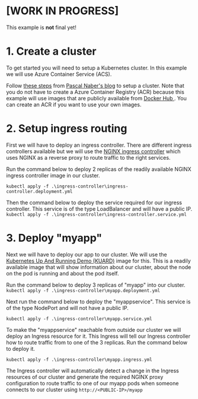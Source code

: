 
# [WORK IN PROGRESS]
This example is **not** final yet!
# 1. Create a cluster
To get started you will need to setup a Kubernetes cluster. In this example we will use Azure Container Service (ACS).

Follow [these steps](https://pascalnaber.wordpress.com/2017/09/12/run-net-core-2-docker-images-in-kubernetes-using-azure-container-service-and-azure-container-registry/) from [Pascal Naber's blog](https://pascalnaber.wordpress.com/) to setup a cluster. Note that you do not have to create a Azure Container Registry (ACR) because this example will use images that are publicly available from [Docker Hub ](https://hub.docker.com/). You can create an ACR if you want to use your own images.

# 2. Setup ingress routing
First we will have to deploy an ingress controller. There are different ingress controllers available but we will use the [NGINX ingress controller](https://github.com/kubernetes/ingress-nginx) which uses NGINX as a reverse proxy to route traffic to the right services. 

Run the command below to deploy 2 replicas of the readily available NGINX ingress controller image in our cluster.
```
kubectl apply -f .\ingress-controller\ingress-controller.deployment.yml
```

Then the command below to deploy the service required for our ingress controller. This service is of the type LoadBalancer and will have a public IP.
```kubectl apply -f .\ingress-controller\ingress-controller.service.yml```

# 3. Deploy "myapp"
Next we will have to deploy our app to our cluster. We will use the [Kubernetes Up And Running Demo (KUARD)](https://github.com/kubernetes-up-and-running/kuard) image for this. This is a readily available image that will show information about our cluster, about the node on the pod is running and about the pod itself. 

Run the command below to deploy 3 replicas of "myapp" into our cluster.
```kubectl apply -f .\ingress-controller\myapp.deployment.yml```

Next run the command below to deploy the "myappservice". This service is of the type NodePort and will not have a public IP.
```
kubectl apply -f .\ingress-controller\myapp.service.yml
```

To make the "myappservice" reachable from outside our cluster we will deploy an Ingress resource for it. This Ingress will tell our Ingress controller how to route traffic from to one of the 3 replicas. Run the command below to deploy it. 
```
kubectl apply -f .\ingress-controller\myapp.ingress.yml
```

The Ingress controller will automatically detect a change in the Ingress resources of our cluster and generate the required NGINX proxy configuration to route traffic to one of our myapp pods when someone connects to our cluster using ```http://<PUBLIC-IP>/myapp```